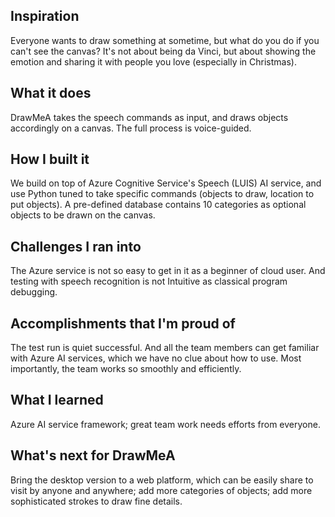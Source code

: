 ## Inspiration
Everyone wants to draw something at sometime, but what do you do if you can't see the canvas? It's not about being da Vinci, but about showing the emotion and sharing it with people you love (especially in Christmas).

## What it does
DrawMeA takes the speech commands as input, and draws objects accordingly on a canvas. The full process is voice-guided.

## How I built it
We build on top of Azure Cognitive Service's Speech (LUIS) AI service, and use Python tuned to take specific commands (objects to draw, location to put objects). A pre-defined database contains 10 categories as optional objects to be drawn on the canvas.

## Challenges I ran into
The Azure service is not so easy to get in it as a beginner of cloud user. And testing with speech recognition is not Intuitive as classical program debugging.

## Accomplishments that I'm proud of
The test run is quiet successful. And all the team members can get familiar with Azure AI services, which we have no clue about how to use. Most importantly, the team works so smoothly and efficiently.

## What I learned
Azure AI service framework; great team work needs efforts from everyone.

## What's next for DrawMeA
Bring the desktop version to a web platform, which can be easily share to visit by anyone and anywhere; add more categories of objects; add more sophisticated strokes to draw fine details.
